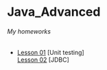 # Java_Advanced
<h6>My homeworks</h6>
<ul>
    <li>
        <a href=https://github.com/olegnakhod/java_advanced/tree/lesson-01>Lesson 01</a> [Unit testing]</li>
         <a href=https://github.com/olegnakhod/java_advanced/tree/lesson-02>Lesson 02</a> [JDBC]</li>
    
</ul>


      



